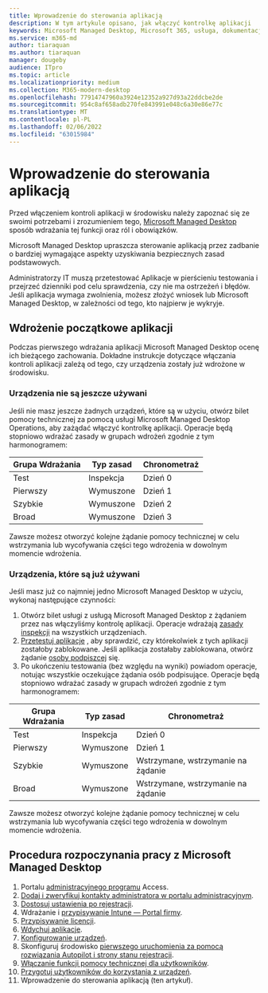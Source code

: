 ```yaml
---
title: Wprowadzenie do sterowania aplikacją
description: W tym artykule opisano, jak włączyć kontrolkę aplikacji
keywords: Microsoft Managed Desktop, Microsoft 365, usługa, dokumentacja
ms.service: m365-md
author: tiaraquan
ms.author: tiaraquan
manager: dougeby
audience: ITpro
ms.topic: article
ms.localizationpriority: medium
ms.collection: M365-modern-desktop
ms.openlocfilehash: 77914747960a3924e12352a927d93a22ddcbe2de
ms.sourcegitcommit: 954c8af658adb270fe843991e048c6a30e86e77c
ms.translationtype: MT
ms.contentlocale: pl-PL
ms.lasthandoff: 02/06/2022
ms.locfileid: "63015984"
---
```

# <a name="get-started-with-app-control"></a>Wprowadzenie do sterowania aplikacją

Przed włączeniem kontroli aplikacji w środowisku należy zapoznać się ze swoimi potrzebami i zrozumieniem tego, [Microsoft Managed Desktop](../service-description/app-control.md) sposób wdrażania tej funkcji oraz ról i obowiązków.

Microsoft Managed Desktop upraszcza sterowanie aplikacją przez zadbanie o bardziej wymagające aspekty uzyskiwania bezpiecznych zasad podstawowych.

Administratorzy IT muszą przetestować Aplikacje w pierścieniu testowania i przejrzeć dzienniki pod celu sprawdzenia, czy nie ma ostrzeżeń i błędów. Jeśli aplikacja wymaga zwolnienia, możesz złożyć wniosek lub Microsoft Managed Desktop, w zależności od tego, kto najpierw je wykryje.

## <a name="initial-deployment-of-apps"></a>Wdrożenie początkowe aplikacji

Podczas pierwszego wdrażania aplikacji Microsoft Managed Desktop ocenę ich bieżącego zachowania. Dokładne instrukcje dotyczące włączania kontroli aplikacji zależą od tego, czy urządzenia zostały już wdrożone w środowisku.

### <a name="devices-not-yet-in-use"></a>Urządzenia nie są jeszcze używani

Jeśli nie masz jeszcze żadnych urządzeń, które są w użyciu, otwórz bilet pomocy technicznej za pomocą usługi Microsoft Managed Desktop Operations, aby zażądać włączyć kontrolkę aplikacji. Operacje będą stopniowo wdrażać zasady w grupach wdrożeń zgodnie z tym harmonogramem:

| Grupa Wdrażania | Typ zasad | Chronometraż |
| ------ | ------ | ------ |
| Test |  Inspekcja |  Dzień 0 |
| Pierwszy | Wymuszone | Dzień 1 |
| Szybkie | Wymuszone |  Dzień 2 |
| Broad | Wymuszone |  Dzień 3 |

Zawsze możesz otworzyć kolejne żądanie pomocy technicznej w celu wstrzymania lub wycofywania części tego wdrożenia w dowolnym momencie wdrożenia.

### <a name="devices-already-in-use"></a>Urządzenia, które są już używani

Jeśli masz już co najmniej jedno Microsoft Managed Desktop w użyciu, wykonaj następujące czynności:

1. Otwórz bilet usługi z usługą Microsoft Managed Desktop z żądaniem przez nas włączyliśmy kontrolę aplikacji. Operacje wdrażają [zasady inspekcji](../service-description/app-control.md#audit-policy) na wszystkich urządzeniach.
2. [Przetestuj aplikacje](../working-with-managed-desktop/work-with-app-control.md#add-a-new-app) , aby sprawdzić, czy którekolwiek z tych aplikacji zostałoby zablokowane. Jeśli aplikacja zostałaby zablokowana, otwórz żądanie [osoby podpiszcej](../working-with-managed-desktop/work-with-app-control.md#add-or-remove-a-trusted-signer) się.
3. Po ukończeniu testowania (bez względu na wyniki) powiadom operacje, notując wszystkie oczekujące żądania osób podpisujące. Operacje będą stopniowo wdrażać zasady w grupach wdrożeń zgodnie z tym harmonogramem:

| Grupa Wdrażania | Typ zasad | Chronometraż |
| ------ | ------ | ------ |
| Test     | Inspekcja |  Dzień 0 |
| Pierwszy     | Wymuszone | Dzień 1 |
| Szybkie     | Wymuszone |  Wstrzymane, wstrzymanie na żądanie |
| Broad     | Wymuszone |  Wstrzymane, wstrzymanie na żądanie |

Zawsze możesz otworzyć kolejne żądanie pomocy technicznej w celu wstrzymania lub wycofywania części tego wdrożenia w dowolnym momencie wdrożenia.

## <a name="steps-to-get-started-with-microsoft-managed-desktop"></a>Procedura rozpoczynania pracy z Microsoft Managed Desktop

1. Portalu [administracyjnego programu](access-admin-portal.md) Access.
1. [Dodaj i zweryfikuj kontakty administratora w portalu administracyjnym](add-admin-contacts.md).
1. [Dostosuj ustawienia po rejestracji](conditional-access.md).
1. Wdrażanie i [przypisywanie Intune — Portal firmy](company-portal.md).
1. [Przypisywanie licencji](assign-licenses.md).
1. [Wdychuj aplikacje](deploy-apps.md).
1. [Konfigurowanie urządzeń](set-up-devices.md).
1. Skonfiguruj środowisko [pierwszego uruchomienia za pomocą rozwiązania Autopilot i strony stanu rejestracji](esp-first-run.md).
1. [Włączanie funkcji pomocy technicznej dla użytkowników](enable-support.md).
1. [Przygotuj użytkowników do korzystania z urządzeń](get-started-devices.md).
1. Wprowadzenie do sterowania aplikacją (ten artykuł).
